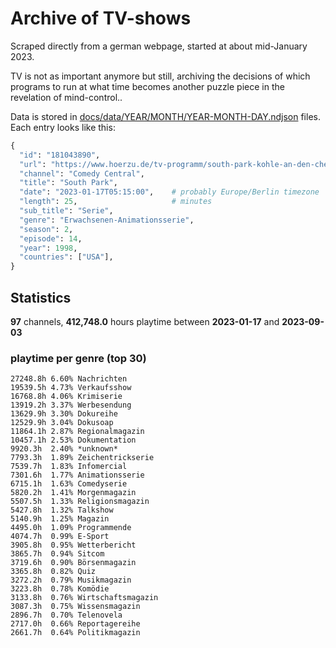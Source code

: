 # Archive of TV-shows

Scraped directly from a german webpage, started at about mid-January 2023.

TV is not as important anymore but still, archiving the decisions of which programs to run at what time
becomes another puzzle piece in the revelation of mind-control.. 

Data is stored in [docs/data/YEAR/MONTH/YEAR-MONTH-DAY.ndjson](docs/data/) files. 
Each entry looks like this:

```python
{
  "id": "181043890", 
  "url": "https://www.hoerzu.de/tv-programm/south-park-kohle-an-den-chefkoch/bid_181043890/", 
  "channel": "Comedy Central", 
  "title": "South Park", 
  "date": "2023-01-17T05:15:00",    # probably Europe/Berlin timezone 
  "length": 25,                     # minutes 
  "sub_title": "Serie", 
  "genre": "Erwachsenen-Animationsserie", 
  "season": 2, 
  "episode": 14, 
  "year": 1998, 
  "countries": ["USA"],
}
```

## Statistics

**97** channels, **412,748.0** hours playtime between **2023-01-17** and **2023-09-03**


### playtime per genre (top 30)

    27248.8h 6.60% Nachrichten
    19539.5h 4.73% Verkaufsshow
    16768.8h 4.06% Krimiserie
    13919.2h 3.37% Werbesendung
    13629.9h 3.30% Dokureihe
    12529.9h 3.04% Dokusoap
    11864.1h 2.87% Regionalmagazin
    10457.1h 2.53% Dokumentation
    9920.3h  2.40% *unknown*
    7793.3h  1.89% Zeichentrickserie
    7539.7h  1.83% Infomercial
    7301.6h  1.77% Animationsserie
    6715.1h  1.63% Comedyserie
    5820.2h  1.41% Morgenmagazin
    5507.5h  1.33% Religionsmagazin
    5427.8h  1.32% Talkshow
    5140.9h  1.25% Magazin
    4495.0h  1.09% Programmende
    4074.7h  0.99% E-Sport
    3905.8h  0.95% Wetterbericht
    3865.7h  0.94% Sitcom
    3719.6h  0.90% Börsenmagazin
    3365.8h  0.82% Quiz
    3272.2h  0.79% Musikmagazin
    3223.8h  0.78% Komödie
    3133.8h  0.76% Wirtschaftsmagazin
    3087.3h  0.75% Wissensmagazin
    2896.7h  0.70% Telenovela
    2717.0h  0.66% Reportagereihe
    2661.7h  0.64% Politikmagazin
